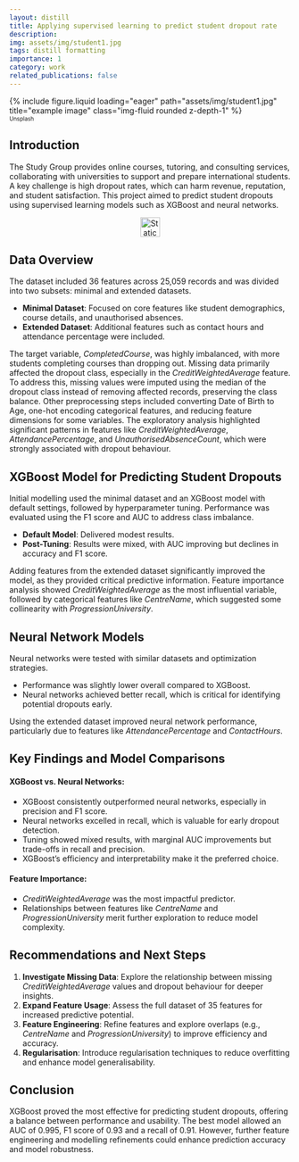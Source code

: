 ```yaml
---
layout: distill
title: Applying supervised learning to predict student dropout rate
description: 
img: assets/img/student1.jpg
tags: distill formatting
importance: 1
category: work
related_publications: false
---
```


<div class="row justify-content-sm-center">
  <div class="col-sm-8 mt-3 mt-md-0">
     {% include figure.liquid loading="eager" path="assets/img/student1.jpg" title="example image" class="img-fluid rounded z-depth-1" %}
    <figcaption style="font-size: 10px;" class="custom-caption mt-2">Unsplash</figcaption>
  </div>      
</div>



## Introduction
The Study Group provides online courses, tutoring, and consulting services, collaborating with universities to support and prepare international students. A key challenge is high dropout rates, which can harm revenue, reputation, and student satisfaction. This project aimed to predict student dropouts using supervised learning models such as XGBoost and neural networks.


<div align="center">
  <a href="https://github.com/alex-mcintosh/Supervised-Learning-for-Student-  Dropout/blob/main/Applying_supervised_learning_to_predict_student_dropout_rate.ipynb">
    <img alt="Static Badge" src="https://img.shields.io/badge/GitHub%20Notebook-black?style=plastic&logo=github" height="35">
  </a>
</div>


## **Data Overview**
The dataset included 36 features across 25,059 records and was divided into two subsets: minimal and extended datasets.

*	**Minimal Dataset**: Focused on core features like student demographics, course details, and unauthorised absences.
*	**Extended Dataset**: Additional features such as contact hours and attendance percentage were included.
  
The target variable, _CompletedCourse_, was highly imbalanced, with more students completing courses than dropping out. Missing data primarily affected the dropout class, especially in the _CreditWeightedAverage_ feature. To address this, missing values were imputed using the median of the dropout class instead of removing affected records, preserving the class balance.
Other preprocessing steps included converting Date of Birth to Age, one-hot encoding categorical features, and reducing feature dimensions for some variables. The exploratory analysis highlighted significant patterns in features like _CreditWeightedAverage_, _AttendancePercentage_, and _UnauthorisedAbsenceCount_, which were strongly associated with dropout behaviour.

## **XGBoost Model for Predicting Student Dropouts**
Initial modelling used the minimal dataset and an XGBoost model with default settings, followed by hyperparameter tuning. Performance was evaluated using the F1 score and AUC to address class imbalance.
* 	**Default Model**: Delivered modest results.
* 	**Post-Tuning**: Results were mixed, with AUC improving but declines in accuracy and F1 score.
  
Adding features from the extended dataset significantly improved the model, as they provided critical predictive information. Feature importance analysis showed _CreditWeightedAverage_ as the most influential variable, followed by categorical features like _CentreName_, which suggested some collinearity with _ProgressionUniversity_.

## **Neural Network Models**
Neural networks were tested with similar datasets and optimization strategies.

*	Performance was slightly lower overall compared to XGBoost.
*	Neural networks achieved better recall, which is critical for identifying potential dropouts early.
  
Using the extended dataset improved neural network performance, particularly due to features like _AttendancePercentage_ and _ContactHours_.

## **Key Findings and Model Comparisons**
####	**XGBoost vs. Neural Networks**:
*	XGBoost consistently outperformed neural networks, especially in precision and F1 score.
*	Neural networks excelled in recall, which is valuable for early dropout detection.
*	Tuning showed mixed results, with marginal AUC improvements but trade-offs in recall and precision.
*	XGBoost’s efficiency and interpretability make it the preferred choice.
  
####	**Feature Importance**:
*	_CreditWeightedAverage_ was the most impactful predictor.
*	Relationships between features like _CentreName_ and _ProgressionUniversity_ merit further exploration to reduce model complexity.

## **Recommendations and Next Steps**
1.	**Investigate Missing Data**: Explore the relationship between missing _CreditWeightedAverage_ values and dropout behaviour for deeper insights.
2.	**Expand Feature Usage**: Assess the full dataset of 35 features for increased predictive potential.
3.	**Feature Engineering**: Refine features and explore overlaps (e.g., _CentreName_ and _ProgressionUniversity_) to improve efficiency and accuracy.
4.	**Regularisation**: Introduce regularisation techniques to reduce overfitting and enhance model generalisability.

## **Conclusion**
XGBoost proved the most effective for predicting student dropouts, offering a balance between performance and usability. The best model allowed an AUC of 0.995, F1 score of 0.93 and a recall of 0.91. However, further feature engineering and modelling refinements could enhance prediction accuracy and model robustness.


